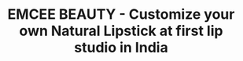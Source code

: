 ---
title: "EMCEE BEAUTY - Customize your own Natural Lipstick at first lip studio in India"
url: /gurgaon/emcee-beauty-customize-your-own-natural-lipstick-at-first-lip-studio-in-india/
shop: beauty
---